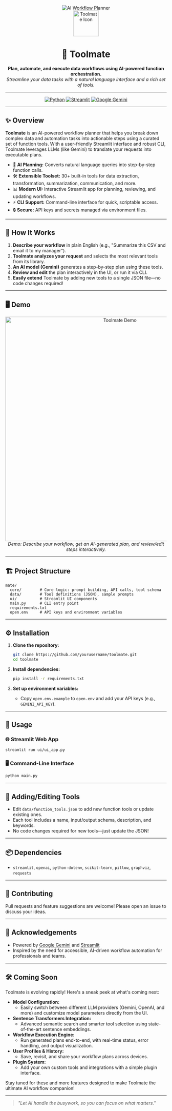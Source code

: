 <p align="center">
  <img src="https://img.shields.io/badge/AI-Workflow%20Planner-blueviolet?style=for-the-badge&logo=python" alt="AI Workflow Planner"/>
  <br/>
  <img src="https://img.icons8.com/fluency/96/robot-2.png" width="80" alt="Toolmate Icon"/>
  <h1 align="center">🤖 Toolmate</h1>
  <p align="center">
    <b>Plan, automate, and execute data workflows using AI-powered function orchestration.</b><br/>
    <i>Streamline your data tasks with a natural language interface and a rich set of tools.</i>
  </p>
</p>

---

<p align="center">
  <a href="#"><img src="https://img.shields.io/badge/Python-3.8%2B-blue.svg?style=flat-square&logo=python" alt="Python"></a>
  <a href="#"><img src="https://img.shields.io/badge/Streamlit-UI-orange.svg?style=flat-square&logo=streamlit" alt="Streamlit"></a>
  <a href="https://img.shields.io/badge/Google%20Gemini-886FBF?logo=googlegemini&logoColor=fff"><img src="https://img.shields.io/badge/Google%20Gemini-886FBF?logo=googlegemini&logoColor=fff" alt="Google Gemini"></a>
</p>

---

## ✨ Overview

**Toolmate** is an AI-powered workflow planner that helps you break down complex data and automation tasks into actionable steps using a curated set of function tools. With a user-friendly Streamlit interface and robust CLI, Toolmate leverages LLMs (like Gemini) to translate your requests into executable plans.

- 🧠 **AI Planning:** Converts natural language queries into step-by-step function calls.
- 🛠️ **Extensible Toolset:** 30+ built-in tools for data extraction, transformation, summarization, communication, and more.
- 📊 **Modern UI:** Interactive Streamlit app for planning, reviewing, and updating workflows.
- ⚡ **CLI Support:** Command-line interface for quick, scriptable access.
- 🔒 **Secure:** API keys and secrets managed via environment files.

---

## 🚀 How It Works

1. **Describe your workflow** in plain English (e.g., "Summarize this CSV and email it to my manager").
2. **Toolmate analyzes your request** and selects the most relevant tools from its library.
3. **An AI model (Gemini)** generates a step-by-step plan using these tools.
4. **Review and edit** the plan interactively in the UI, or run it via CLI.
5. **Easily extend** Toolmate by adding new tools to a single JSON file—no code changes required!

---

## 🖥️ Demo

<p align="center">
  <img src="https://user-images.githubusercontent.com/placeholder/demo.gif" alt="Toolmate Demo" width="700"/>
  <br/>
  <i>Demo: Describe your workflow, get an AI-generated plan, and review/edit steps interactively.</i>
</p>

---

## 🏗️ Project Structure

```
mate/
  core/        # Core logic: prompt building, API calls, tool schema
  data/        # Tool definitions (JSON), sample prompts
  ui/          # Streamlit UI components
  main.py      # CLI entry point
  requirements.txt
  open.env     # API keys and environment variables
```

---

## ⚙️ Installation

1. **Clone the repository:**
   ```bash
   git clone https://github.com/yourusername/toolmate.git
   cd toolmate
   ```

2. **Install dependencies:**
   ```bash
   pip install -r requirements.txt
   ```

3. **Set up environment variables:**
   - Copy `open.env.example` to `open.env` and add your API keys (e.g., `GEMINI_API_KEY`).

---

## 🏃 Usage

### 🌐 Streamlit Web App

```bash
streamlit run ui/ui_app.py
```

### 🖥️ Command-Line Interface

```bash
python main.py
```

---

## 🧩 Adding/Editing Tools

- Edit `data/function_tools.json` to add new function tools or update existing ones.
- Each tool includes a name, input/output schema, description, and keywords.
- No code changes required for new tools—just update the JSON!

---

## 📦 Dependencies

- `streamlit`, `openai`, `python-dotenv`, `scikit-learn`, `pillow`, `graphviz`, `requests`

---

## 🤝 Contributing

Pull requests and feature suggestions are welcome! Please open an issue to discuss your ideas.

---

## 🙏 Acknowledgements

- Powered by [Google Gemini](https://ai.google/discover/gemini/) and [Streamlit](https://streamlit.io/)
- Inspired by the need for accessible, AI-driven workflow automation for professionals and teams.

---

## 🛠️ Coming Soon

Toolmate is evolving rapidly! Here's a sneak peek at what's coming next:

- **Model Configuration:**
  - Easily switch between different LLM providers (Gemini, OpenAI, and more) and customize model parameters directly from the UI.
- **Sentence Transformers Integration:**
  - Advanced semantic search and smarter tool selection using state-of-the-art sentence embeddings.
- **Workflow Execution Engine:**
  - Run generated plans end-to-end, with real-time status, error handling, and output visualization.
- **User Profiles & History:**
  - Save, revisit, and share your workflow plans across devices.
- **Plugin System:**
  - Add your own custom tools and integrations with a simple plugin interface.

Stay tuned for these and more features designed to make Toolmate the ultimate AI workflow companion!

---

> _"Let AI handle the busywork, so you can focus on what matters."_ 
